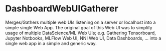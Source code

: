 # DashboardWebUIGatherer
Merges/Gathers multiple web UIs listening on a server or localhost into a simple single Web App. The original goal of this Web UI was to simplify usage of multiple DataScience/ML Web UIs; e.g. Gathering Tensorboard, Jupyter Notbooks, MLFlow Web UI, NNI Web UI, Data Dashboards, ... into a single web app in a simple and generic way.
